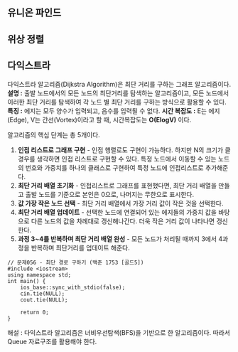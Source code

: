 ## 유니온 파인드
## 위상 정렬
## 다익스트라
다익스트라 알고리즘(Dijkstra Algorithm)은 최단 거리를 구하는 그래프 알고리즘이다.
**설명 :** 출발 노드에서의 모든 노드의 최단거리를 탐색하는 알고리즘이고, 모든 노드에서 이러한 최단 거리를 탐색하여 각 노드 별 최단 거리를 구하는 방식으로 활용할 수 있다. 
**특징 :** 에지는 모두 양수가 입력되고, 음수를 입력될 수 없다. 
**시간 복잡도 :** E는 에지(Edge), V는 간선(Vortex)이라고 할 때, 시간복잡도는 **O(ElogV)** 이다.

알고리즘의 핵심 단계는 총 5개이다.
1) **인접 리스트로 그래프 구현** - 인접 행렬로도 구현이 가능하다. 하지만 N의 크기가 클 경우를 생각하면 인접 리스트로 구현할 수 있다. 특정 노드에서 이동할 수 있는 노드의 번호와 가중치를 하나의 클래스로 구현하여 특정 노드에 인접리스트로 추가해준다.
2) **최단 거리 배열 초기화** - 인접리스트로 그래프를 표현했다면, 최단 거리 배열을 만들고 출발 노드를 기준으로 본인은 0으로, 나머지는 무한으로 표시한다.
3) **값 가장 작은 노드 선택** - 최단 거리 배열에서 가장 거리 값이 작은 것을 선택한다.
4) **최단 거리 배열 업데이트** -  선택한 노드에 연결되어 있는 에지들의 가중치 값을 바탕으로 다른 노드의 값을 차례대로 갱신해나간다. 더욱 작은 거리 값이 나타나면 갱신한다.
5) **과정 3~4를 반복하며 최단 거리 배열 완성** - 모든 노드가 처리될 때까지 3에서 4과정을 반복하며 최단거리를 업데이트 해준다. 
```
// 문제056 - 최단 경로 구하기 (백준 1753 [골드5])
#include <iostream>
using namespace std;
int main() {
    ios_base::sync_with_stdio(false);
    cin.tie(NULL);
    cout.tie(NULL);

    return 0;
}
```
해설 : 다익스트라 알고리즘은 너비우선탐색(BFS)을 기반으로 한 알고리즘이다. 따라서 Queue 자료구조를 활용해야 한다.

